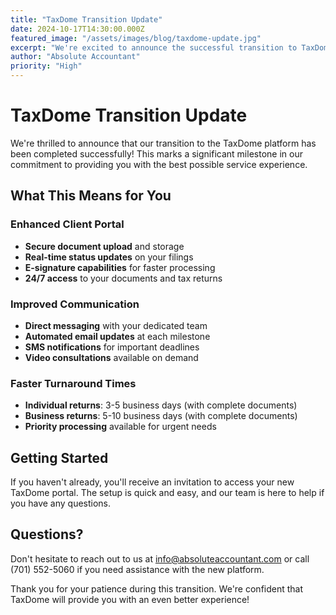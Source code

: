```yaml
---
title: "TaxDome Transition Update"
date: 2024-10-17T14:30:00.000Z
featured_image: "/assets/images/blog/taxdome-update.jpg"
excerpt: "We're excited to announce the successful transition to TaxDome platform, providing enhanced client experience and streamlined processes."
author: "Absolute Accountant"
priority: "High"
---
```


# TaxDome Transition Update

We're thrilled to announce that our transition to the TaxDome platform has been completed successfully! This marks a significant milestone in our commitment to providing you with the best possible service experience.

## What This Means for You

### Enhanced Client Portal
- **Secure document upload** and storage
- **Real-time status updates** on your filings
- **E-signature capabilities** for faster processing
- **24/7 access** to your documents and tax returns

### Improved Communication
- **Direct messaging** with your dedicated team
- **Automated email updates** at each milestone
- **SMS notifications** for important deadlines
- **Video consultations** available on demand

### Faster Turnaround Times
- **Individual returns**: 3-5 business days (with complete documents)
- **Business returns**: 5-10 business days (with complete documents)
- **Priority processing** available for urgent needs

## Getting Started

If you haven't already, you'll receive an invitation to access your new TaxDome portal. The setup is quick and easy, and our team is here to help if you have any questions.

## Questions?

Don't hesitate to reach out to us at info@absoluteaccountant.com or call (701) 552-5060 if you need assistance with the new platform.

Thank you for your patience during this transition. We're confident that TaxDome will provide you with an even better experience!
